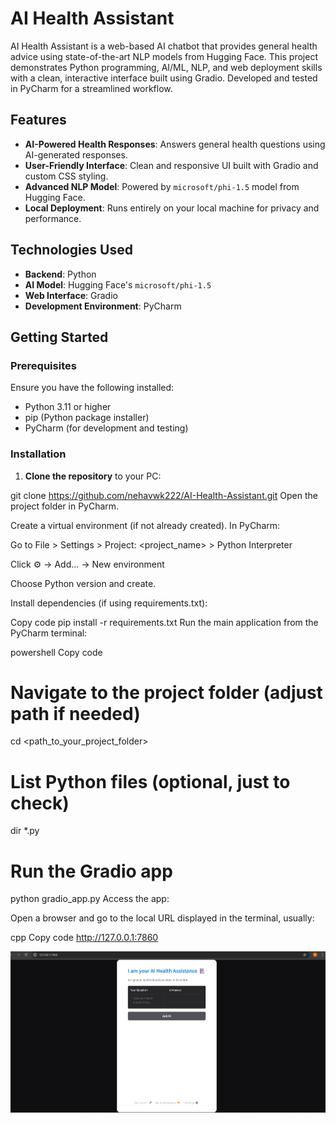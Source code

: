 # AI Health Assistant

AI Health Assistant is a web-based AI chatbot that provides general health advice using state-of-the-art NLP models from Hugging Face. This project demonstrates Python programming, AI/ML, NLP, and web deployment skills with a clean, interactive interface built using Gradio. Developed and tested in PyCharm for a streamlined workflow.

## Features

- **AI-Powered Health Responses**: Answers general health questions using AI-generated responses.
- **User-Friendly Interface**: Clean and responsive UI built with Gradio and custom CSS styling.
- **Advanced NLP Model**: Powered by `microsoft/phi-1.5` model from Hugging Face.
- **Local Deployment**: Runs entirely on your local machine for privacy and performance.

## Technologies Used

- **Backend**: Python
- **AI Model**: Hugging Face's `microsoft/phi-1.5`
- **Web Interface**: Gradio
- **Development Environment**: PyCharm

## Getting Started

### Prerequisites

Ensure you have the following installed:

- Python 3.11 or higher
- pip (Python package installer)
- PyCharm (for development and testing)

### Installation

1. **Clone the repository** to your PC:

git clone https://github.com/nehavwk222/AI-Health-Assistant.git
Open the project folder in PyCharm.

Create a virtual environment (if not already created). In PyCharm:

Go to File > Settings > Project: <project_name> > Python Interpreter

Click ⚙️ → Add... → New environment

Choose Python version and create.

Install dependencies (if using requirements.txt):

Copy code
pip install -r requirements.txt
Run the main application from the PyCharm terminal:

powershell
Copy code
# Navigate to the project folder (adjust path if needed)
cd <path_to_your_project_folder>

# List Python files (optional, just to check)
dir *.py

# Run the Gradio app
python gradio_app.py
Access the app:

Open a browser and go to the local URL displayed in the terminal, usually:

cpp
Copy code
http://127.0.0.1:7860

![AI Health Assistant Interface](https://github.com/nehavwk222/AI-Health-Assistant/blob/main/Screenshot%202025-09-09%20165054.png)
